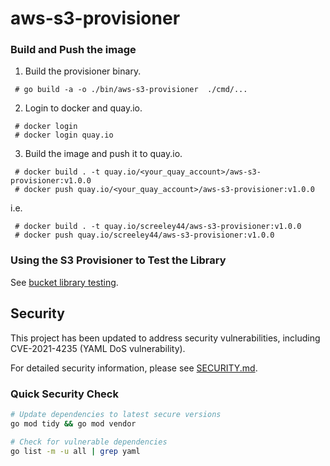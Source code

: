 # aws-s3-provisioner

### Build and Push the image

1. Build the provisioner binary.
```
 # go build -a -o ./bin/aws-s3-provisioner  ./cmd/...
```

2. Login to docker and quay.io.
```
 # docker login
 # docker login quay.io
```

3. Build the image and push it to quay.io.
```
 # docker build . -t quay.io/<your_quay_account>/aws-s3-provisioner:v1.0.0
 # docker push quay.io/<your_quay_account>/aws-s3-provisioner:v1.0.0
```

i.e.

```
 # docker build . -t quay.io/screeley44/aws-s3-provisioner:v1.0.0
 # docker push quay.io/screeley44/aws-s3-provisioner:v1.0.0
```

### Using the S3 Provisioner to Test the Library

See [bucket library testing](https://github.com/kube-object-storage/lib-bucket-provisioner/tree/master/hack#library-testing).

## Security

This project has been updated to address security vulnerabilities, including CVE-2021-4235 (YAML DoS vulnerability). 

For detailed security information, please see [SECURITY.md](SECURITY.md).

### Quick Security Check
```bash
# Update dependencies to latest secure versions
go mod tidy && go mod vendor

# Check for vulnerable dependencies  
go list -m -u all | grep yaml
```

